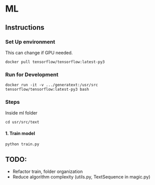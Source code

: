 # ML

## Instructions

### Set Up environment

This can change if GPU needed.

````
docker pull tensorflow/tensorflow:latest-py3
````

### Run for Development

````
docker run -it -v .../generatext:/usr/src tensorflow/tensorflow:latest-py3 bash
````

### Steps

Inside ml folder

````
cd usr/src/text
````

#### 1. Train model

````
python train.py
````

## TODO:

- Refactor train, folder organization
- Reduce algorithm complexity (utils.py, TextSequence in magic.py)